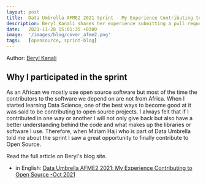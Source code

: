 ```yaml
---
layout: post
title:  Data Umbrella AFME2 2021 Sprint - My Experience Contributing to Open Source
description: Beryl Kanali shares her experience submitting a pull request to scikit-learn for the first time. 
date:   2021-11-28 15:01:35 +0300
image:  '/images/blog/cover_afme2.png'
tags:   [opensource, sprint-blog]
---
```


Author:  [Beryl Kanali](https://www.linkedin.com/in/beryl-kanali-260567185/)

## Why I participated in the sprint

As an African we mostly use open source software but most of the time the contributors to the software we depend on are not from Africa. When I started learning Data Science, one of the best ways to become good at it was said to be contributing to open source projects. I always felt that if I contributed in one way or another I will not only give back but also have a better understanding behind the code and what makes up the libraries or software I use. Therefore, when Miriam Haji who is part of Data Umbrella told me about the sprint I saw a great opportunity to finally contribute to Open Source.

Read the  full article on Beryl's blog site.
- in English: [Data Umbrella AFME2 2021: My Experience Contributing to Open Source -Oct 2021](https://medium.com/@kanaliberyl/my-experience-contributing-to-open-source-afme2-oct-2021-398a505e6d80)
